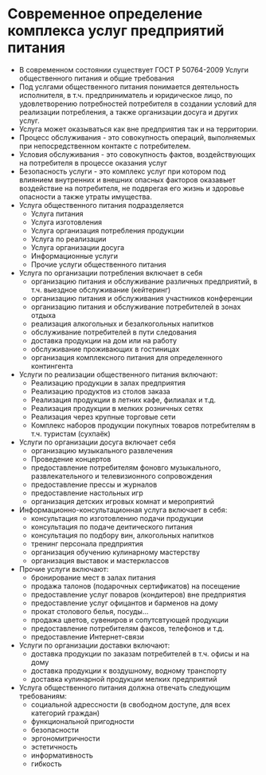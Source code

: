 # Современное определение комплекса услуг предприятий питания
- В современном состоянии существует ГОСТ Р 50764-2009 Услуги общественного питания и общие требования
- Под услгами общественного питания понимается деятельность исполнителя, в т.ч. предприниматель и юридическое лицо, по удовлетворению потребностей потребителя в создании условий для реализации потребления, а также организации досуга и других услуг. 
- Услуга может оказываться как вне предприятия так и на территории.
- Процесс обслуживания - это совокупность операций, выполняемых при непосредственном контакте с потребителем.
- Условия обслуживания - это совокупность фактов, воздействующих на потребителя в процессе оказания услуг
- Безопасность услуги - это комплекс услуг при котором под влиянием внутренних и внешних опасных факторов оказавыет воздействие на потребителя, не подврегая его жизнь и здоровье опасности а также утраты имущества.
- Услуга общественного питания подразделяется
	- Услуга питания
	- Услуга изготовления
	- Услуга организация потребления продукции
	- Услуга по реализации
	- Услуга организации досуга
	- Информационные услуги
	- Прочие услуги общественного питания
- Услуга по организации потребления включает в себя
	- организацию питания и обслуживание различных предприятий, в т.ч. выездное обслуживание (кейтеринг)
	- организацию питания и обслуживания участников конференции
	- организацию питания и обслуживание потребителей в зонах отдыха
	- реализация алкогольных и безалкогольных напитков
	- обслуживание потребителей в пути следования
	- доставка продукции на дом или на работу
	- обслуживание проживающих в гостиницах
	- организация комплексного питания для определенного контингента
- Услуги по реализации общественного питания включают:
	- Реализацию продукции в залах предприятия
	- Реализацию продуктов из столов заказа
	- Реализация продукции в летних кафе, филиалах и т.д.
	- Реализация продукции в мелких розничных сетях
	- Реализация через крупные торговые сети
	- Комплекс наборов продукции покупных товаров потребителям в т.ч. туристам (сухпаёк)
- Услуги по организации досуга включает себя
	- организацию музыкального развлечения
	- Проведение концертов
	- предоставление потребителям фоновго музыкального, развлекательного и телевизионного сопровождения
	- предоставление прессы и журналов
	- предоставление настольных игр
	- организация детских игровых комнат и мероприятий
- Информационно-консультационная услуга включает в себя:
	- консультация по изготовлению подачи продукции
	- консультация по подаче деитического питания
	- консультация по подбору вин, алкогольных напитков
	- тренинг персонала предприятия
	- организация обучению кулинарному мастерству
	- организация выставок и мастерклассов
- Прочие услуги включают:
	- бронирование мест в залах питания
	- продажа талонов (подарочных сертификатов) на посещение
	- предоставление услуг поваров (кондитеров) вне предприятия
	- предоставление услуг офицантов и барменов на дому
	- прокат столового белья, посуды...
	- продажа цветов, сувениров и сопутсвтующей продукции
	- предоставление потребителям факсов, телефонов и т.д.
	- предоставление Интернет-связи
- Услуги по организации доставки включают:
	- доставка продукции по заказам потребителей в т.ч. офисы и на дому
	- доставка продукции к воздушному, водному транспорту
	- доставка кулинарной продукции мелких предприятий
- Услуга общественного питания должна отвечать следующим требованиям:
	- социальной адрессности (в свободном доступе, для всех категорий граждан)
	- функциональной пригодности
	- безопасности
	- эргономитричности
	- эстетичность
	- информативность
	- гибкость